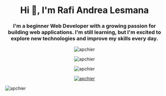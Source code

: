 <h1 align="center">Hi 👋, I'm Rafi Andrea Lesmana</h1>
<h3 align="center">I'm a beginner Web Developer with a growing passion for building web applications. I'm still learning, but I'm excited to explore new technologies and improve my skills every day.</h3>

<p align="center">
  <img align="center" src="https://github-readme-stats.vercel.app/api?username=Apchier&theme=vision-friendly-dark&show_icons=true&hide_border=true&count_private=true" alt="apchier" />
</p>
<p align="center">
  <img align="center" src="https://github-readme-streak-stats.herokuapp.com/?user=Apchier&theme=vision-friendly-dark&hide_border=true" alt="apchier" />
</p>
<p align="center">
  <img align="center" src="https://github-readme-stats.vercel.app/api/top-langs/?username=Apchier&theme=vision-friendly-dark&show_icons=true&hide_border=true&layout=compact" alt="apchier" />
</p>

<p align="center"> 
  <a href="https://github.com/ryo-ma/github-profile-trophy">
    <img align="center" src="https://github-profile-trophy.vercel.app/?username=apchier" alt="apchier" />
  </a> 
</p>

<p align="left">
  <img src="https://komarev.com/ghpvc/?username=apchier&label=Profile%20views&color=0e75b6&style=flat" alt="apchier" />
</p>
